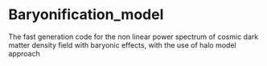 # Baryonification_model
The fast generation code for the non linear power spectrum of cosmic dark matter density field with baryonic effects, with the use of halo model approach
